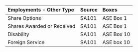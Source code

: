| Employments - Other Type                    | Source | Boxes      |
|:--------------------------------|:-------|:-----------|
| Share Options                   | SA101  | ASE Box 1  |
| Shares Awarded or Received      | SA101  | ASE Box 1  |
| Disability                      | SA101  | ASE Box 10 |
| Foreign Service                 | SA101  | ASE box 10 |
